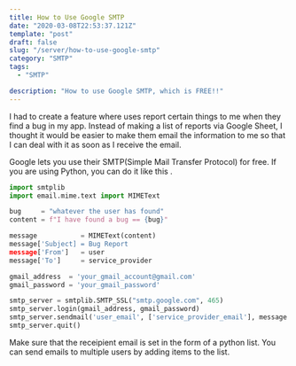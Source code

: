 ```yaml
---
title: How to Use Google SMTP
date: "2020-03-08T22:53:37.121Z"
template: "post"
draft: false
slug: "/server/how-to-use-google-smtp"
category: "SMTP"
tags:
  - "SMTP"

description: "How to use Google SMTP, which is FREE!!"
---
```


I had to create a feature where uses report certain things to me when they find a bug in my app. Instead of making a list of reports via Google Sheet, I thought it would be easier to make them email the information to me so that I can deal with it as soon as I receive the email.

Google lets you use their SMTP(Simple Mail Transfer Protocol) for free. If you are using Python, you can do it like this .

```python
import smtplib
import email.mime.text import MIMEText

bug     = "whatever the user has found"
content = f"I have found a bug == {bug}"

message           = MIMEText(content)
message['Subject] = Bug Report
message['From']   = user
message['To']     = service_provider

gmail_address  = 'your_gmail_account@gmail.com'
gmail_password = 'your_gmail_password'

smtp_server = smtplib.SMTP_SSL("smtp.google.com", 465)
smtp_server.login(gmail_address, gmail_password)
smtp_server.sendmail('user_email', ['service_provider_email'], message.as_string())
smtp_server.quit()
```

Make sure that the receipient email is set in the form of a python list. You can send emails to multiple users by adding items to the list.
